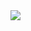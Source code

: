 <img align="center" style="margin:0.5rem" src="https://github-readme-stats.vercel.app/api/top-langs/?username=imitatehappiness&layout=compact&hide=html,css&title_color=EEEEEE&text_color=c9cacc&icon_color=EEEEEE&bg_color=1a1a1a" />


